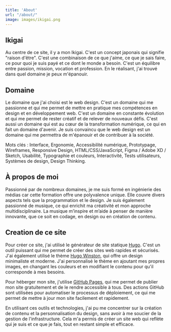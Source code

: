 ```yaml
---
title: 'About'
url: "/about/"
image: images/ikigai.png
---
```


## Ikigai

Au centre de ce site, il y a mon Ikigai. C'est un concept japonais qui signifie "raison d'être". C'est une combinaison de ce que j'aime, ce que je sais faire, ce pour quoi je suis payé et ce dont le monde a besoin. C'est un équilibre entre passion, mission, vocation et profession. En le réalisant, j'ai trouvé dans quel domaine je peux m'épanouir.

## Domaine

Le domaine que j'ai choisi est le web design. C'est un domaine qui me passionne et qui me permet de mettre en pratique mes compétences en design et en développement web. C'est un domaine en constante évolution et qui me permet de rester créatif et de relever de nouveaux défis. C'est aussi un domaine qui est au cœur de la transformation numérique, ce qui en fait un domaine d'avenir. Je suis convaincu que le web design est un domaine qui me permettra de m'épanouir et de contribuer à la société.

Mots clés : Interface, Ergonomie, Accessibilité numérique, Prototypage, Wireframes, Responsive Design, HTML/CSS/JavaScript, Figma / Adobe XD / Sketch, Usabilité, Typographie et couleurs, Interactivité, Tests utilisateurs, Systèmes de design, Design Thinking.

## À propos de moi

Passionné par de nombreux domaines, je me suis formé en ingénierie des médias car cette formation offre une polyvalence unique. Elle couvre divers aspects tels que la programmation et le design.
Je suis également passionné de musique, ce qui enrichit ma créativité et mon approche multidisciplinaire. La musique m’inspire et m’aide à penser de manière innovante, que ce soit en codage, en design ou en création de contenu.

## Creation de ce site

Pour créer ce site, j'ai utilisé le générateur de site statique [Hugo](https://gohugo.io/). C'est un outil puissant qui me permet de créer des sites web rapides et sécurisés. J'ai également utilisé le thème [Hugo Winston](https://themes.gohugo.io/themes/hugo-winston-theme/), qui offre un design minimaliste et moderne. J'ai personnalisé le thème en ajoutant mes propres images, en changant les couleurs et en modifiant le contenu pour qu'il corresponde à mes besoins.

Pour héberger mon site, j'utilise [GitHub Pages](https://pages.github.com/), qui me permet de publier mon site gratuitement et de le rendre accessible à tous. Des actions GitHub sont utilisées pour automatiser le processus de déploiement, ce qui me permet de mettre à jour mon site facilement et rapidement.

En utilisant ces outils et technologies, j'ai pu me concentrer sur la création de contenu et la personnalisation du design, sans avoir à me soucier de la gestion de l'infrastructure. Cela m'a permis de créer un site web qui reflète qui je suis et ce que je fais, tout en restant simple et efficace.
